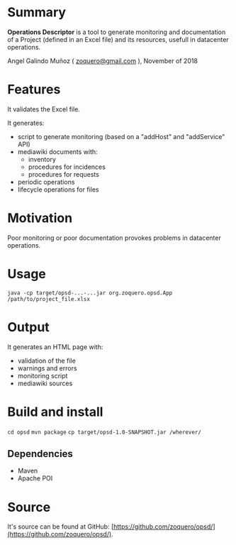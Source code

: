 # Summary

**Operations Descriptor** is a tool to generate monitoring and documentation of a Project (defined in an Excel file) and its resources, usefull in datacenter operations.

Angel Galindo Muñoz ( zoquero@gmail.com ), November of 2018

# Features

It validates the Excel file.

It generates:
* script to generate monitoring (based on a "addHost" and "addService" API)
* mediawiki documents with:
    * inventory
    * procedures for incidences
    * procedures for requests
* periodic operations
* lifecycle operations for files

# Motivation

Poor monitoring or poor documentation provokes problems in datacenter operations.

# Usage

`java -cp target/opsd-...-...jar org.zoquero.opsd.App /path/to/project_file.xlsx`

# Output

It generates an HTML page with:

* validation of the file
* warnings and errors
* monitoring script
* mediawiki sources

# Build and install

`cd opsd`
`mvn package`
`cp target/opsd-1.0-SNAPSHOT.jar /wherever/`

## Dependencies

* Maven
* Apache POI

# Source
It's source can be found at GitHub: [https://github.com/zoquero/opsd/](https://github.com/zoquero/opsd/).

